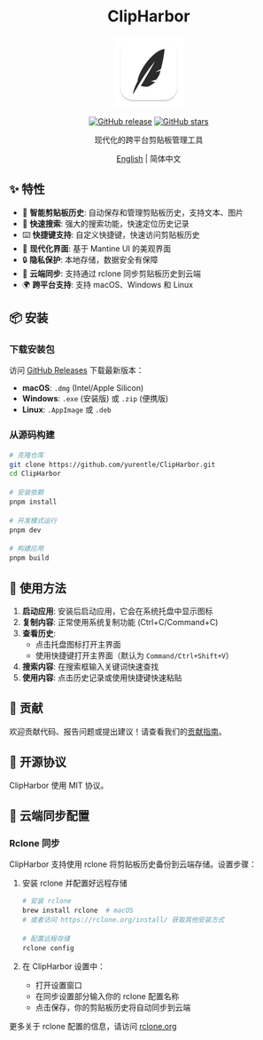 <div align="center">

# ClipHarbor

<img src="public/icons/logo_dock.png" alt="ClipHarbor Logo" width="128" height="128">

[![GitHub release](https://img.shields.io/github/v/release/yurentle/ClipHarbor)](https://github.com/yurentle/ClipHarbor/releases)
[![GitHub stars](https://img.shields.io/github/stars/yurentle/ClipHarbor)](https://github.com/yurentle/ClipHarbor/stargazers)

现代化的跨平台剪贴板管理工具

[English](./README_EN.md) | 简体中文

</div>

## ✨ 特性

- 🔄 **智能剪贴板历史**: 自动保存和管理剪贴板历史，支持文本、图片
- 🎯 **快速搜索**: 强大的搜索功能，快速定位历史记录
- ⌨️ **快捷键支持**: 自定义快捷键，快速访问剪贴板历史
- 🎨 **现代化界面**: 基于 Mantine UI 的美观界面
- 🔒 **隐私保护**: 本地存储，数据安全有保障
- 🔄 **云端同步**: 支持通过 rclone 同步剪贴板历史到云端
- 🌍 **跨平台支持**: 支持 macOS、Windows 和 Linux

## 📦 安装

### 下载安装包

访问 [GitHub Releases](https://github.com/yurentle/ClipHarbor/releases) 下载最新版本：

- **macOS**: `.dmg` (Intel/Apple Silicon)
- **Windows**: `.exe` (安装版) 或 `.zip` (便携版)
- **Linux**: `.AppImage` 或 `.deb`

### 从源码构建

```bash
# 克隆仓库
git clone https://github.com/yurentle/ClipHarbor.git
cd ClipHarbor

# 安装依赖
pnpm install

# 开发模式运行
pnpm dev

# 构建应用
pnpm build
```

## 🚀 使用方法

1. **启动应用**: 安装后启动应用，它会在系统托盘中显示图标
2. **复制内容**: 正常使用系统复制功能 (Ctrl+C/Command+C)
3. **查看历史**: 
   - 点击托盘图标打开主界面
   - 使用快捷键打开主界面（默认为 `Command/Ctrl+Shift+V`）
4. **搜索内容**: 在搜索框输入关键词快速查找
5. **使用内容**: 点击历史记录或使用快捷键快速粘贴


## 🤝 贡献

欢迎贡献代码、报告问题或提出建议！请查看我们的[贡献指南](CONTRIBUTING.md)。

## 📄 开源协议

ClipHarbor 使用 MIT 协议。

## 🔄 云端同步配置

### Rclone 同步
ClipHarbor 支持使用 rclone 将剪贴板历史备份到云端存储。设置步骤：

1. 安装 rclone 并配置好远程存储
   ```bash
   # 安装 rclone
   brew install rclone  # macOS
   # 或者访问 https://rclone.org/install/ 获取其他安装方式
   
   # 配置远程存储
   rclone config
   ```

2. 在 ClipHarbor 设置中：
   - 打开设置窗口
   - 在同步设置部分输入你的 rclone 配置名称
   - 点击保存，你的剪贴板历史将自动同步到云端

更多关于 rclone 配置的信息，请访问 [rclone.org](https://rclone.org/)
